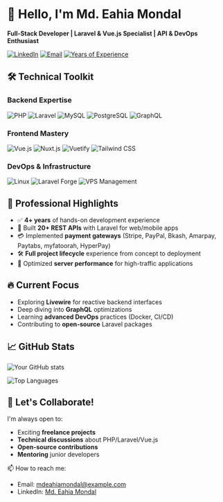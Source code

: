 # 👋 Hello, I'm Md. Eahia Mondal

**Full-Stack Developer | Laravel & Vue.js Specialist | API & DevOps Enthusiast**

[![LinkedIn](https://img.shields.io/badge/-Connect-blue?style=flat&logo=linkedin&logoColor=white)](https://linkedin.com/in/eahiya-khan)
[![Email](https://img.shields.io/badge/-Email%20Me-red?style=flat&logo=gmail&logoColor=white)](mailto:mdeahiamondal@gmail.com)
[![Years of Experience](https://img.shields.io/badge/5%2B%20Years-Experience-brightgreen?style=flat)]()

## 🛠 Technical Toolkit

### Backend Expertise
![PHP](https://img.shields.io/badge/PHP-777BB4?style=for-the-badge&logo=php&logoColor=white)
![Laravel](https://img.shields.io/badge/Laravel-FF2D20?style=for-the-badge&logo=laravel&logoColor=white)
![MySQL](https://img.shields.io/badge/MySQL-4479A1?style=for-the-badge&logo=mysql&logoColor=white)
![PostgreSQL](https://img.shields.io/badge/PostgreSQL-4169E1?style=for-the-badge&logo=postgresql&logoColor=white)
![GraphQL](https://img.shields.io/badge/GraphQL-E10098?style=for-the-badge&logo=graphql&logoColor=white)

### Frontend Mastery
![Vue.js](https://img.shields.io/badge/Vue.js-4FC08D?style=for-the-badge&logo=vue.js&logoColor=white)
![Nuxt.js](https://img.shields.io/badge/Nuxt.js-00DC82?style=for-the-badge&logo=nuxt.js&logoColor=white)
![Vuetify](https://img.shields.io/badge/Vuetify-1867C0?style=for-the-badge&logo=vuetify&logoColor=white)
![Tailwind CSS](https://img.shields.io/badge/Tailwind_CSS-06B6D4?style=for-the-badge&logo=tailwind-css&logoColor=white)

### DevOps & Infrastructure
![Linux](https://img.shields.io/badge/Linux-FCC624?style=for-the-badge&logo=linux&logoColor=black)
![Laravel Forge](https://img.shields.io/badge/Laravel_Forge-FF2D20?style=for-the-badge&logo=laravel&logoColor=white)
![VPS Management](https://img.shields.io/badge/VPS_Management-0078D7?style=for-the-badge&logo=digitalocean&logoColor=white)

## 💼 Professional Highlights

- ✅ **4+ years** of hands-on development experience
- 🚀 Built **20+ REST APIs** with Laravel for web/mobile apps
- 💳 Implemented **payment gateways** (Stripe, PayPal, Bkash, Amarpay, Paytabs, myfatoorah, HyperPay)
- 🛠 **Full project lifecycle** experience from concept to deployment
- 🔧 Optimized **server performance** for high-traffic applications

## 🔥 Current Focus

- Exploring **Livewire** for reactive backend interfaces
- Deep diving into **GraphQL** optimizations
- Learning **advanced DevOps** practices (Docker, CI/CD)
- Contributing to **open-source** Laravel packages

## 📈 GitHub Stats

![Your GitHub stats](https://github-readme-stats.vercel.app/api?username=MdEahiaMondal&show_icons=true&theme=radical&hide_border=true)

![Top Languages](https://github-readme-stats.vercel.app/api/top-langs/?username=MdEahiaMondal&layout=compact&theme=radical&hide_border=true)

## 🌱 Let's Collaborate!

I'm always open to:
- Exciting **freelance projects**
- **Technical discussions** about PHP/Laravel/Vue.js
- **Open-source contributions**
- **Mentoring** junior developers

📫 How to reach me:
- Email: [mdeahiamondal@example.com](mailto:mdeahiamondal@gmail.com)
- LinkedIn: [Md. Eahia Mondal](https://www.linkedin.com/in/eahiya-khan/)

